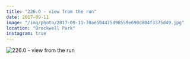 ```yaml
---
title: "226.0 - view from the run"
date: 2017-09-11
image: "/img/photo/2017-09-11-70ae504475d98559e690d804f3375d49.jpg"
location: "Brockwell Park"
instagram: true
---
```


![226.0 - view from the run](/img/photo/2017-09-11-70ae504475d98559e690d804f3375d49.jpg)

